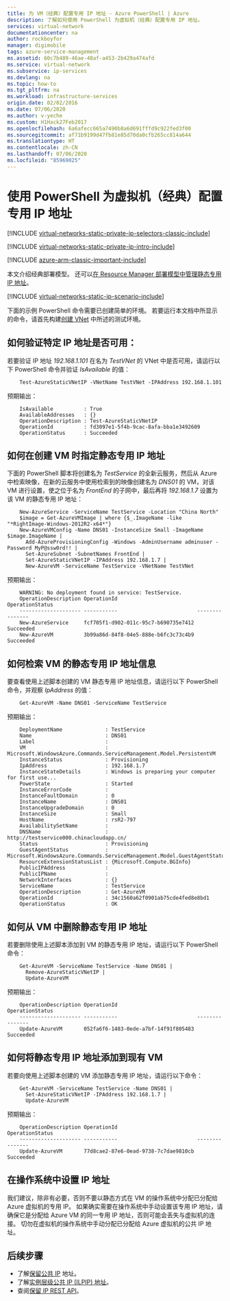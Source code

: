 ```yaml
---
title: 为 VM（经典）配置专用 IP 地址 - Azure PowerShell | Azure
description: 了解如何使用 PowerShell 为虚拟机（经典）配置专用 IP 地址。
services: virtual-network
documentationcenter: na
author: rockboyfor
manager: digimobile
tags: azure-service-management
ms.assetid: 60c7b489-46ae-48af-a453-2b429a474afd
ms.service: virtual-network
ms.subservice: ip-services
ms.devlang: na
ms.topic: how-to
ms.tgt_pltfrm: na
ms.workload: infrastructure-services
origin.date: 02/02/2016
ms.date: 07/06/2020
ms.author: v-yeche
ms.custom: H1Hack27Feb2017
ms.openlocfilehash: 6a6afecc665a7490b8a6d691fffd9c922fed3f00
ms.sourcegitcommit: af71b9199d47fb81e85d70da0cfb265cc814a644
ms.translationtype: HT
ms.contentlocale: zh-CN
ms.lasthandoff: 07/06/2020
ms.locfileid: "85969025"
---
```

# <a name="configure-private-ip-addresses-for-a-virtual-machine-classic-using-powershell"></a>使用 PowerShell 为虚拟机（经典）配置专用 IP 地址

[!INCLUDE [virtual-networks-static-private-ip-selectors-classic-include](../../includes/virtual-networks-static-private-ip-selectors-classic-include.md)]

[!INCLUDE [virtual-networks-static-private-ip-intro-include](../../includes/virtual-networks-static-private-ip-intro-include.md)]

[!INCLUDE [azure-arm-classic-important-include](../../includes/azure-arm-classic-important-include.md)]

本文介绍经典部署模型。 还可以[在 Resource Manager 部署模型中管理静态专用 IP 地址](virtual-networks-static-private-ip-arm-ps.md)。

[!INCLUDE [virtual-networks-static-ip-scenario-include](../../includes/virtual-networks-static-ip-scenario-include.md)]

下面的示例 PowerShell 命令需要已创建简单的环境。 若要运行本文档中所显示的命令，请首先构建[创建 VNet](virtual-networks-create-vnet-classic-netcfg-ps.md) 中所述的测试环境。

## <a name="how-to-verify-if-a-specific-ip-address-is-available"></a>如何验证特定 IP 地址是否可用：
若要验证 IP 地址 *192.168.1.101* 在名为 *TestVNet* 的 VNet 中是否可用，请运行以下 PowerShell 命令并验证 *IsAvailable* 的值：

```
    Test-AzureStaticVNetIP -VNetName TestVNet -IPAddress 192.168.1.101 
```

预期输出：

```
    IsAvailable          : True
    AvailableAddresses   : {}
    OperationDescription : Test-AzureStaticVNetIP
    OperationId          : fd3097e1-5f4b-9cac-8afa-bba1e3492609
    OperationStatus      : Succeeded
```

## <a name="how-to-specify-a-static-private-ip-address-when-creating-a-vm"></a>如何在创建 VM 时指定静态专用 IP 地址
下面的 PowerShell 脚本将创建名为 *TestService* 的全新云服务，然后从 Azure 中检索映像，在新的云服务中使用检索到的映像创建名为 *DNS01* 的 VM，对该 VM 进行设置，使之位于名为 *FrontEnd* 的子网中，最后再将 *192.168.1.7* 设置为该 VM 的静态专用 IP 地址：

```
    New-AzureService -ServiceName TestService -Location "China North"
    $image = Get-AzureVMImage | where {$_.ImageName -like "*RightImage-Windows-2012R2-x64*"}
    New-AzureVMConfig -Name DNS01 -InstanceSize Small -ImageName $image.ImageName |
      Add-AzureProvisioningConfig -Windows -AdminUsername adminuser -Password MyP@ssw0rd!! |
      Set-AzureSubnet -SubnetNames FrontEnd |
      Set-AzureStaticVNetIP -IPAddress 192.168.1.7 |
      New-AzureVM -ServiceName TestService -VNetName TestVNet
```

预期输出：

```
    WARNING: No deployment found in service: TestService.
    OperationDescription OperationId                          OperationStatus
    -------------------- -----------                          ---------------
    New-AzureService     fcf705f1-d902-011c-95c7-b690735e7412 Succeeded      
    New-AzureVM          3b99a86d-84f8-04e5-888e-b6fc3c73c4b9 Succeeded  
```

## <a name="how-to-retrieve-static-private-ip-address-information-for-a-vm"></a>如何检索 VM 的静态专用 IP 地址信息
要查看使用上述脚本创建的 VM 静态专用 IP 地址信息，请运行以下 PowerShell 命令，并观察 *IpAddress* 的值：

```
    Get-AzureVM -Name DNS01 -ServiceName TestService
```

预期输出：

```
    DeploymentName              : TestService
    Name                        : DNS01
    Label                       : 
    VM                          : Microsoft.WindowsAzure.Commands.ServiceManagement.Model.PersistentVM
    InstanceStatus              : Provisioning
    IpAddress                   : 192.168.1.7
    InstanceStateDetails        : Windows is preparing your computer for first use...
    PowerState                  : Started
    InstanceErrorCode           : 
    InstanceFaultDomain         : 0
    InstanceName                : DNS01
    InstanceUpgradeDomain       : 0
    InstanceSize                : Small
    HostName                    : rsR2-797
    AvailabilitySetName         : 
    DNSName                     : http://testservice000.chinacloudapp.cn/
    Status                      : Provisioning
    GuestAgentStatus            : Microsoft.WindowsAzure.Commands.ServiceManagement.Model.GuestAgentStatus
    ResourceExtensionStatusList : {Microsoft.Compute.BGInfo}
    PublicIPAddress             : 
    PublicIPName                : 
    NetworkInterfaces           : {}
    ServiceName                 : TestService
    OperationDescription        : Get-AzureVM
    OperationId                 : 34c1560a62f0901ab75cde4fed8e8bd1
    OperationStatus             : OK
```

## <a name="how-to-remove-a-static-private-ip-address-from-a-vm"></a>如何从 VM 中删除静态专用 IP 地址
若要删除使用上述脚本添加到 VM 的静态专用 IP 地址，请运行以下 PowerShell 命令：

```
    Get-AzureVM -ServiceName TestService -Name DNS01 |
      Remove-AzureStaticVNetIP |
      Update-AzureVM
```

预期输出：

```
    OperationDescription OperationId                          OperationStatus
    -------------------- -----------                          ---------------
    Update-AzureVM       052fa6f6-1483-0ede-a7bf-14f91f805483 Succeeded
```

## <a name="how-to-add-a-static-private-ip-address-to-an-existing-vm"></a>如何将静态专用 IP 地址添加到现有 VM
若要向使用上述脚本创建的 VM 添加静态专用 IP 地址，请运行以下命令：

```
    Get-AzureVM -ServiceName TestService -Name DNS01 |
      Set-AzureStaticVNetIP -IPAddress 192.168.1.7 |
      Update-AzureVM
```

预期输出：

```
    OperationDescription OperationId                          OperationStatus
    -------------------- -----------                          ---------------
    Update-AzureVM       77d8cae2-87e6-0ead-9738-7c7dae9810cb Succeeded 
```

## <a name="set-ip-addresses-within-the-operating-system"></a>在操作系统中设置 IP 地址

我们建议，除非有必要，否则不要以静态方式在 VM 的操作系统中分配已分配给 Azure 虚拟机的专用 IP。 如果确实需要在操作系统中手动设置该专用 IP 地址，请确保它是分配给 Azure VM 的同一专用 IP 地址，否则可能会丢失与虚拟机的连接。 切勿在虚拟机的操作系统中手动分配已分配给 Azure 虚拟机的公共 IP 地址。

## <a name="next-steps"></a>后续步骤
* 了解[保留公共 IP](virtual-networks-reserved-public-ip.md) 地址。
* 了解[实例层级公共 IP (ILPIP) 地址](virtual-networks-instance-level-public-ip.md)。
* 查阅[保留 IP REST API](https://msdn.microsoft.com/library/azure/dn722420.aspx)。

<!--Update_Description: wording update, update reference link-->
